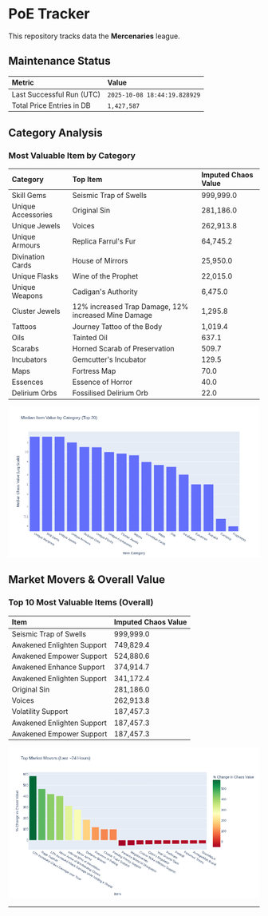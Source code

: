 # PoE Tracker

This repository tracks data the **Mercenaries** league.

## Maintenance Status

<!-- START_MAINTENANCE -->
| Metric | Value |
|:---|:---|
| Last Successful Run (UTC) | `2025-10-08 18:44:19.828929` |
| Total Price Entries in DB | `1,427,587` |

<!-- END_MAINTENANCE -->

## Category Analysis

<!-- START_CATEGORY_ANALYSIS -->
### Most Valuable Item by Category
| Category | Top Item | Imputed Chaos Value |
| :--- | :--- | :--- |
| Skill Gems | Seismic Trap of Swells | 999,999.0 |
| Unique Accessories | Original Sin | 281,186.0 |
| Unique Jewels | Voices | 262,913.8 |
| Unique Armours | Replica Farrul's Fur | 64,745.2 |
| Divination Cards | House of Mirrors | 25,950.0 |
| Unique Flasks | Wine of the Prophet | 22,015.0 |
| Unique Weapons | Cadigan's Authority | 6,475.0 |
| Cluster Jewels | 12% increased Trap Damage, 12% increased Mine Damage | 1,295.8 |
| Tattoos | Journey Tattoo of the Body | 1,019.4 |
| Oils | Tainted Oil | 637.1 |
| Scarabs | Horned Scarab of Preservation | 509.7 |
| Incubators | Gemcutter's Incubator | 129.5 |
| Maps | Fortress Map | 70.0 |
| Essences | Essence of Horror | 40.0 |
| Delirium Orbs | Fossilised Delirium Orb | 22.0 |


![Category Analysis Chart](charts/category_analysis.png)
<!-- END_CATEGORY_ANALYSIS -->

## Market Movers & Overall Value

<!-- START_ANALYSIS -->
### Top 10 Most Valuable Items (Overall)
| Item | Imputed Chaos Value |
| :--- | :--- |
| Seismic Trap of Swells | 999,999.0 |
| Awakened Enlighten Support | 749,829.4 |
| Awakened Empower Support | 524,880.6 |
| Awakened Enhance Support | 374,914.7 |
| Awakened Enlighten Support | 341,172.4 |
| Original Sin | 281,186.0 |
| Voices | 262,913.8 |
| Volatility Support | 187,457.3 |
| Awakened Enlighten Support | 187,457.3 |
| Awakened Empower Support | 187,457.3 |


![Market Movers Chart](charts/market_movers.png)
<!-- END_ANALYSIS -->

---
